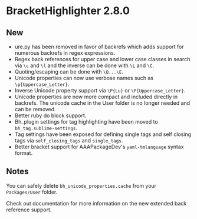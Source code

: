 # BracketHighlighter 2.8.0

## New
- ure.py has been removed in favor of backrefs which adds support for numerous backrefs in regex expressions.
- Regex back references for upper case and lower case classes in search via `\c` and `\l` and the inverse can be done with `\L` and `\C`.
- Quoting/escaping can be done with `\Q...\E`.
- Unicode properties can now use verbose names such as `\p{Uppercase_Letter}`.
- Inverse Unicode property support via `\P{Lu}` or `\P{Uppercase_Letter}`.
- Unicode properties are now more compact and included directly in backrefs.  The unicode cache in the User folder is no longer needed and can be removed.
- Better ruby do block support.
- Bh_plugin settings for tag highlighting have been moved to `bh_tag.sublime-settings`.
- Tag settings have been exposed for defining single tags and self closing tags via `self_closing_tags` and `single_tags`.
- Better bracket support for AAAPackageDev's `yaml-tmlanguage` syntax format.

## Notes
You can safely delete `bh_unicode_properties.cache` from your `Packages/User` folder.

Check out documentation for more information on the new extended back reference support.
